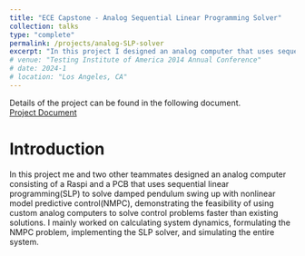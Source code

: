 ```yaml
---
title: "ECE Capstone - Analog Sequential Linear Programming Solver"
collection: talks
type: "complete"
permalink: /projects/analog-SLP-solver
excerpt: "In this project I designed an analog computer that uses sequential linear programming to solve damped pendulum swing up with nonlinear model predictive control."
# venue: "Testing Institute of America 2014 Annual Conference"
# date: 2024-1
# location: "Los Angeles, CA"
---
```


Details of the project can be found in the following document.\
[Project Document](http://alvin-ruihua-zou.github.io/files/analog-slp.pdf)

Introduction
======
In this project me and two other teammates designed an analog computer consisting of a Raspi and a PCB that uses sequential linear programming(SLP) to solve damped pendulum swing up
with nonlinear model predictive control(NMPC), demonstrating the feasibility of using custom analog computers to solve control problems faster than existing solutions. I mainly worked on calculating system dynamics, formulating the NMPC problem, implementing the SLP solver, and simulating the entire system.
